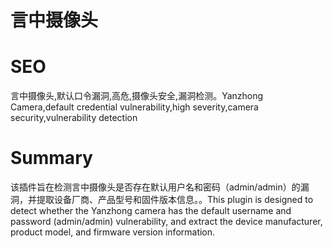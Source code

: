 # 言中摄像头
# SEO
言中摄像头,默认口令漏洞,高危,摄像头安全,漏洞检测。Yanzhong Camera,default credential vulnerability,high severity,camera security,vulnerability detection
# Summary
该插件旨在检测言中摄像头是否存在默认用户名和密码（admin/admin）的漏洞，并提取设备厂商、产品型号和固件版本信息。。This plugin is designed to detect whether the Yanzhong camera has the default username and password (admin/admin) vulnerability, and extract the device manufacturer, product model, and firmware version information.
